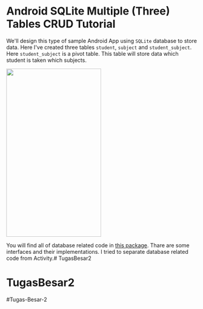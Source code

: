 # Android SQLite Multiple (Three) Tables CRUD Tutorial

We'll design this type of sample Android App using `SQLite` database to store data. Here I've created three tables `student`, `subject` and `student_subject`. Here `student_subject` is a pivot table. This table will store data which student is taken which subjects.

<img src="https://raw.githubusercontent.com/hasancse91/Android-SQLite-Tutorial/master/data/Android-SQLite-three-table-tutorial.gif" width="250" height="444" />

You will find all of database related code in [this package](https://github.com/hasancse91/Android-SQLite-Tutorial/tree/master/03.SQLite-Multiple-(Three)-Tables-CRUD/app/src/main/java/com/hellohasan/sqlite_multiple_three_tables_crud/database).
Thare are some interfaces and their implementations. I tried to separate database related code from Activity.# TugasBesar2
# TugasBesar2
#Tugas-Besar-2
